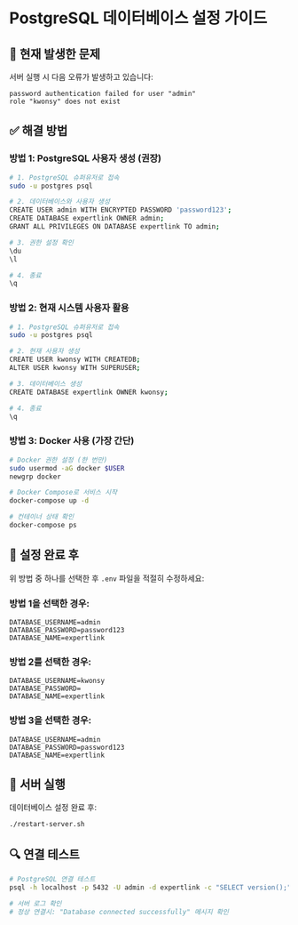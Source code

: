 # PostgreSQL 데이터베이스 설정 가이드

## 🔧 현재 발생한 문제

서버 실행 시 다음 오류가 발생하고 있습니다:
```
password authentication failed for user "admin"
role "kwonsy" does not exist
```

## ✅ 해결 방법

### 방법 1: PostgreSQL 사용자 생성 (권장)

```bash
# 1. PostgreSQL 슈퍼유저로 접속
sudo -u postgres psql

# 2. 데이터베이스와 사용자 생성
CREATE USER admin WITH ENCRYPTED PASSWORD 'password123';
CREATE DATABASE expertlink OWNER admin;
GRANT ALL PRIVILEGES ON DATABASE expertlink TO admin;

# 3. 권한 설정 확인
\du
\l

# 4. 종료
\q
```

### 방법 2: 현재 시스템 사용자 활용

```bash
# 1. PostgreSQL 슈퍼유저로 접속
sudo -u postgres psql

# 2. 현재 사용자 생성
CREATE USER kwonsy WITH CREATEDB;
ALTER USER kwonsy WITH SUPERUSER;

# 3. 데이터베이스 생성
CREATE DATABASE expertlink OWNER kwonsy;

# 4. 종료
\q
```

### 방법 3: Docker 사용 (가장 간단)

```bash
# Docker 권한 설정 (한 번만)
sudo usermod -aG docker $USER
newgrp docker

# Docker Compose로 서비스 시작
docker-compose up -d

# 컨테이너 상태 확인
docker-compose ps
```

## 🔄 설정 완료 후

위 방법 중 하나를 선택한 후 `.env` 파일을 적절히 수정하세요:

### 방법 1을 선택한 경우:
```env
DATABASE_USERNAME=admin
DATABASE_PASSWORD=password123
DATABASE_NAME=expertlink
```

### 방법 2를 선택한 경우:
```env
DATABASE_USERNAME=kwonsy
DATABASE_PASSWORD=
DATABASE_NAME=expertlink
```

### 방법 3을 선택한 경우:
```env
DATABASE_USERNAME=admin
DATABASE_PASSWORD=password123
DATABASE_NAME=expertlink
```

## 🚀 서버 실행

데이터베이스 설정 완료 후:
```bash
./restart-server.sh
```

## 🔍 연결 테스트

```bash
# PostgreSQL 연결 테스트
psql -h localhost -p 5432 -U admin -d expertlink -c "SELECT version();"

# 서버 로그 확인
# 정상 연결시: "Database connected successfully" 메시지 확인
```